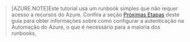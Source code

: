 > [AZURE.NOTE]Este tutorial usa um runbook simples que não requer acesso a recursos do Azure. Confira a seção [Próximas Etapas](#nextsteps) deste guia para obter informações sobre como configurar a autenticação na Automação do Azure, o que é necessário para a maioria dos runbooks.

<!---HONumber=August15_HO6-->